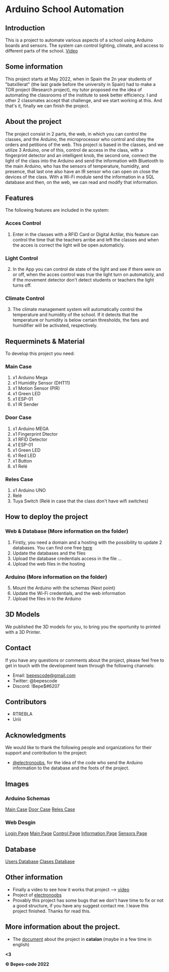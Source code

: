 # Arduino School Automation

## Introduction
This is a project to automate various aspects of a school using Arduino boards and sensors. The system can control lighting, climate, and access to different parts of the school. [Video](https://youtu.be/adDOBgjB-vQ)

## Some information
This project starts at May 2022, when in Spain the 2n year students of "batxillerat" (the last grade before the university in Spain) had to make a TDR project (Research project), my tutor proposed me the idea of automating the classrooms of the institute to seek better efficiency. I and other 2 classmates accept that challenge, and we start working at this. And that's it, finally we can finish the project.

## About the project
The project consist in 2 parts, the web, in which you can control the classes, and the Arduino, the microprocessor who control and obey the orders and petitions of the web. This project is based in the classes, and we utilize 3 Arduino, one of this, control de access in the class, with a fingerprint detector and an intelligent knob, the second one, connect the light of the class into the Arduino and send the information with Bluetooth to the main Arduino, who has the sensors of temperature, humidity, and presence, that last one also have an IR sensor who can open on close the devices of the class. With a Wi-Fi module send the information in a SQL database and then, on the web, we can read and modify that information.

## Features
The following features are included in the system:

### Acces Control
1. Enter in the classes with a RFID Card or Digital Actilar, this feature can control the time that the teachers arribe and left the classes and when the acces is correct the light will be open automaticly.

### Light Control
2. In the App you can control de state of the light and see if there were on or off, when the acces control was true the light turn on automaticly, and if the movement detector don't detect students or teachers the light turns off.

### Climate Control
3. The climate management system will automatically control the temperature and humidity of the school. If it detects that the temperature or humidity is below certain thresholds, the fans and humidifier will be activated, respectively.

## Requerminets & Material

To develop this project you need:

### Main Case
1. x1 Arduino Mega 
2. x1 Humidity Sensor (DHT11)
3. x1 Motion Sensor (PIR)
4. x1 Green LED
5. x1 ESP-01
6. x1 IR Sender

### Door Case
1. x1 Arduino MEGA
2. x1 Fingerprint Dtector
3. x1 RFID Detector
4. x1 ESP-01
5. x1 Green LED
6. x1 Red LED
7. x1 Button
8. x1 Relé

### Reles Case
1. x1 Arduino UNO
2. Relé
3. Tuya Switch (Relé in case that the class don't have wifi switches)


## How to deploy the project
### Web  & Database (More information on the folder)
1. Firstly, you need a domain and a hosting with the possibility to update 2 databases. You can find one free [here](https://es.000webhost.com/)
2. Update the databases and the files
3. Upload the database credentials access in the file ...
4. Upload the web files in the hosting
### Arduino (More information on the folder)  
5. Mount the Arduino with the schemas (Next point)
6. Update the Wi-Fi credentials, and the web information
7. Upload the files in to the Arduino

## 3D Models
We published the 3D models for you, to bring you the oportunity to printed with a 3D Printer.

## Contact

If you have any questions or comments about the project, please feel free to get in touch with the development team through the following channels:

- Email: bepescode@gmail.com
- Twitter: @bepescode
- Discord: !Bepe$#6207

## Contributors

- RTREBLA
- Uriii

## Acknowledgments

We would like to thank the following people and organizations for their support and contribution to the project:

- [@electronoobs](www.electronoobs.com ), for the idea of the code who send the Arduino information to the database and the foots of the project.

## Images
### Arduino Schemas
[Main Case](https://i.imgur.com/s66XOd9.png)
[Door Case](https://i.imgur.com/qeP3qnB.png)
[Reles Case](https://i.imgur.com/9RJPrOv.png)

### Web Desgin
[Login Page](https://i.imgur.com/4vbCt9G.png)
[Main Page](https://i.imgur.com/gyB1VAU.png)
[Control Page](https://i.imgur.com/7ZjwdWE.png)
[Information Page](https://i.imgur.com/JDNcDUM.png)
[Sensors Page](https://i.imgur.com/gyB1VAU.png)

## Database
[Users Database](https://i.imgur.com/ZVt2A2Q.png)
[Clases Database](https://i.imgur.com/6KT67yo.png)


## Other information
- Finally a video to see how it works that project --> [video]()
- Project of [electronoobs](https://electronoobs.com/eng_arduino_tut101.php)
- Provably this project has some bugs that we don't have time to fix or not a good structure, if you have any suggest contact me. I leave this project finished. Thanks for read this.

## More information about the project.
- The [document](https://github.com/bepes-code/arduino_school_automation/blob/Master/Extra/Tdr%20per%20a%20github.pdf) about the project in **catalan** (maybe in a few time in english)

**<3**


**© Bepes-code 2022**

